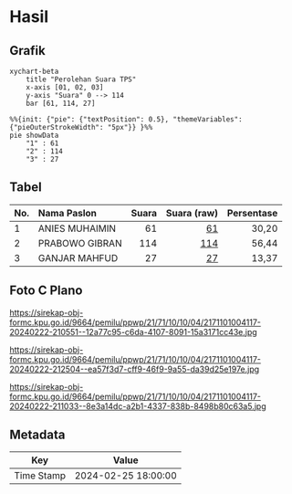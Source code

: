 # Hasil

## Grafik

```mermaid
xychart-beta
    title "Perolehan Suara TPS"
    x-axis [01, 02, 03]
    y-axis "Suara" 0 --> 114
    bar [61, 114, 27]
```

```mermaid
%%{init: {"pie": {"textPosition": 0.5}, "themeVariables": {"pieOuterStrokeWidth": "5px"}} }%%
pie showData
    "1" : 61
    "2" : 114
    "3" : 27
```

## Tabel

| No. | Nama Paslon    | Suara | Suara (raw) | Persentase |
|:--- |:-------------- | -----:| -----------:| ----------:|
| 1   | ANIES MUHAIMIN | 61    | [61][p-1]   | 30,20      |
| 2   | PRABOWO GIBRAN | 114   | [114][p-2]  | 56,44      |
| 3   | GANJAR MAHFUD  | 27    | [27][p-3]   | 13,37      |


[p-1]: https://github.com/gigit-pemilu/pemilu-2024-21-kepulauan-riau/blob/main/pilpres/hitung-suara/sub/21-kepulauan-riau/sub/71-kota-batam/sub/10-batam-kota/sub/1004-belian/sub/117-tps/sub/paslon-1.txt
[p-2]: https://github.com/gigit-pemilu/pemilu-2024-21-kepulauan-riau/blob/main/pilpres/hitung-suara/sub/21-kepulauan-riau/sub/71-kota-batam/sub/10-batam-kota/sub/1004-belian/sub/117-tps/sub/paslon-2.txt
[p-3]: https://github.com/gigit-pemilu/pemilu-2024-21-kepulauan-riau/blob/main/pilpres/hitung-suara/sub/21-kepulauan-riau/sub/71-kota-batam/sub/10-batam-kota/sub/1004-belian/sub/117-tps/sub/paslon-3.txt

## Foto C Plano

https://sirekap-obj-formc.kpu.go.id/9664/pemilu/ppwp/21/71/10/10/04/2171101004117-20240222-210551--12a77c95-c6da-4107-8091-15a3171cc43e.jpg

https://sirekap-obj-formc.kpu.go.id/9664/pemilu/ppwp/21/71/10/10/04/2171101004117-20240222-212504--ea57f3d7-cff9-46f9-9a55-da39d25e197e.jpg

https://sirekap-obj-formc.kpu.go.id/9664/pemilu/ppwp/21/71/10/10/04/2171101004117-20240222-211033--8e3a14dc-a2b1-4337-838b-8498b80c63a5.jpg


## Metadata

| Key        | Value               |
| ---------- | ------------------- |
| Time Stamp | 2024-02-25 18:00:00 |



